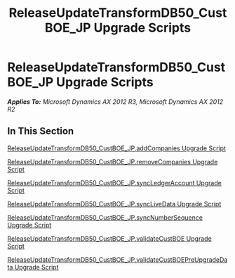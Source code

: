 ﻿---
title: ReleaseUpdateTransformDB50_CustBOE_JP Upgrade Scripts
TOCTitle: ReleaseUpdateTransformDB50_CustBOE_JP Upgrade Scripts
ms:assetid: a85daa54-9a08-4ea3-958c-141684aa3808
ms:mtpsurl: https://msdn.microsoft.com/en-us/library/JJ686391(v=AX.60)
ms:contentKeyID: 49710347
ms.date: 05/18/2015
mtps_version: v=AX.60
---

# ReleaseUpdateTransformDB50\_CustBOE\_JP Upgrade Scripts 


_**Applies To:** Microsoft Dynamics AX 2012 R3, Microsoft Dynamics AX 2012 R2_

## In This Section

[ReleaseUpdateTransformDB50\_CustBOE\_JP.addCompanies Upgrade Script](releaseupdatetransformdb50-custboe-jp-addcompanies-upgrade-script.md)

[ReleaseUpdateTransformDB50\_CustBOE\_JP.removeCompanies Upgrade Script](releaseupdatetransformdb50-custboe-jp-removecompanies-upgrade-script.md)

[ReleaseUpdateTransformDB50\_CustBOE\_JP.syncLedgerAccount Upgrade Script](releaseupdatetransformdb50-custboe-jp-syncledgeraccount-upgrade-script.md)

[ReleaseUpdateTransformDB50\_CustBOE\_JP.syncLiveData Upgrade Script](releaseupdatetransformdb50-custboe-jp-synclivedata-upgrade-script.md)

[ReleaseUpdateTransformDB50\_CustBOE\_JP.syncNumberSequence Upgrade Script](releaseupdatetransformdb50-custboe-jp-syncnumbersequence-upgrade-script.md)

[ReleaseUpdateTransformDB50\_CustBOE\_JP.validateCustBOE Upgrade Script](releaseupdatetransformdb50-custboe-jp-validatecustboe-upgrade-script.md)

[ReleaseUpdateTransformDB50\_CustBOE\_JP.validateCustBOEPreUpgradeData Upgrade Script](releaseupdatetransformdb50-custboe-jp-validatecustboepreupgradedata-upgrade-script.md)

  


